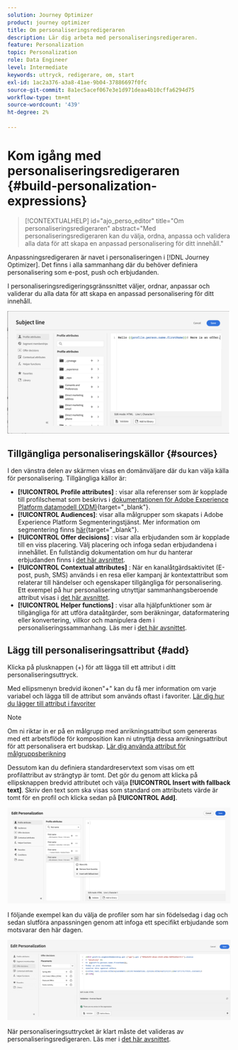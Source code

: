 ```yaml
---
solution: Journey Optimizer
product: journey optimizer
title: Om personaliseringsredigeraren
description: Lär dig arbeta med personaliseringsredigeraren.
feature: Personalization
topic: Personalization
role: Data Engineer
level: Intermediate
keywords: uttryck, redigerare, om, start
exl-id: 1ac2a376-a3a8-41ae-9b04-37886697f0fc
source-git-commit: 8a1ec5acef067e3e1d971deaa4b10cffa6294d75
workflow-type: tm+mt
source-wordcount: '439'
ht-degree: 2%

---
```


# Kom igång med personaliseringsredigeraren {#build-personalization-expressions}

>[!CONTEXTUALHELP]
>id="ajo_perso_editor"
>title="Om personaliseringsredigeraren"
>abstract="Med personaliseringsredigeraren kan du välja, ordna, anpassa och validera alla data för att skapa en anpassad personalisering för ditt innehåll."

Anpassningsredigeraren är navet i personaliseringen i [!DNL Journey Optimizer]. Det finns i alla sammanhang där du behöver definiera personalisering som e-post, push och erbjudanden.

I personaliseringsredigeringsgränssnittet väljer, ordnar, anpassar och validerar du alla data för att skapa en anpassad personalisering för ditt innehåll.

![](assets/perso_ee1.png)

## Tillgängliga personaliseringskällor {#sources}

I den vänstra delen av skärmen visas en domänväljare där du kan välja källa för personalisering. Tillgängliga källor är:

* **[!UICONTROL Profile attributes]** : visar alla referenser som är kopplade till profilschemat som beskrivs i [dokumentationen för Adobe Experience Platform datamodell (XDM)](https://experienceleague.adobe.com/docs/experience-platform/xdm/home.html?lang=sv){target="_blank"}.
* **[!UICONTROL Audiences]**: visar alla målgrupper som skapats i Adobe Experience Platform Segmenteringstjänst. Mer information om segmentering finns [här](https://experienceleague.adobe.com/docs/experience-platform/segmentation/home.html){target="_blank"}.
* **[!UICONTROL Offer decisions]** : visar alla erbjudanden som är kopplade till en viss placering. Välj placering och infoga sedan erbjudandena i innehållet. En fullständig dokumentation om hur du hanterar erbjudanden finns i [det här avsnittet](../offers/get-started/starting-offer-decisioning.md).
* **[!UICONTROL Contextual attributes]** : När en kanalåtgärdsaktivitet (E-post, push, SMS) används i en resa eller kampanj är kontextattribut som relaterar till händelser och egenskaper tillgängliga för personalisering. Ett exempel på hur personalisering utnyttjar sammanhangsberoende attribut visas i [det här avsnittet](personalization-use-case.md).
* **[!UICONTROL Helper functions]** : visar alla hjälpfunktioner som är tillgängliga för att utföra dataåtgärder, som beräkningar, dataformatering eller konvertering, villkor och manipulera dem i personaliseringssammanhang. Läs mer i [det här avsnittet](functions/functions.md).

## Lägg till personaliseringsattribut {#add}

Klicka på plusknappen (+) för att lägga till ett attribut i ditt personaliseringsuttryck.

Med ellipsmenyn bredvid ikonen&quot;+&quot; kan du få mer information om varje variabel och lägga till de attribut som används oftast i favoriter. [Lär dig hur du lägger till attribut i favoriter](personalization-favorites.md)

>[!NOTE]
>
>Om ni riktar in er på en målgrupp med anrikningsattribut som genereras med ett arbetsflöde för komposition kan ni utnyttja dessa anrikningsattribut för att personalisera ert budskap. [Lär dig använda attribut för målgruppsberikning](../audience/about-audiences.md#enrichment)

Dessutom kan du definiera standardreservtext som visas om ett profilattribut av strängtyp är tomt. Det gör du genom att klicka på ellipsknappen bredvid attributet och välja **[!UICONTROL Insert with fallback text]**. Skriv den text som ska visas som standard om attributets värde är tomt för en profil och klicka sedan på **[!UICONTROL Add]**.

![](assets/attribute-details.png)

I följande exempel kan du välja de profiler som har sin födelsedag i dag och sedan slutföra anpassningen genom att infoga ett specifikt erbjudande som motsvarar den här dagen.

![](assets/perso_ee2.png)

När personaliseringsuttrycket är klart måste det valideras av personaliseringsredigeraren. Läs mer i [det här avsnittet](personalization-validation.md).
